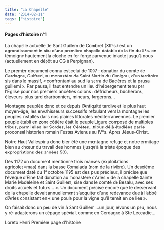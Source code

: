 ```yaml
---
title: "La Chapelle"
date: "2014-02-11"
tags: ["histoire"]
---
```


#### Pages d'histoire n°1

La chapelle actuelle de Sant Guillem de Combret (XII°s.) est un agrandissement in situ d’une première chapelle datable de la fin du X°s. en témoigne hautement la cloche en fer forgé parvenue intacte jusqu’à nous (actuellement en dépôt au CG à Perpignan).

Le premier document connu est celui de 1007 : donation du comte de Cerdagne, Guifred, au monastère de Saint Martin du Canigou, d’un territoire sis dans le massif, « confrontant au sud la serra de Bacières et la pausa guillemi ». Par pausa, il faut entendre un lieu d’hébergement tenu par l’Eglise pour nos premiers ancêtres colons : défricheurs, bûcherons, éleveurs, plus tard charbonniers, mineurs, forgerons…

Montagne peuplée donc et ce depuis l’Antiquité tardive et le plus haut moyen-âge, les envahisseurs successifs refoulant vers la montagne les peuples installés dans nos plaines littorales méditerranéennes. Le premier peuple établi en zone côtière était le peuple Ligure composé de multiples tribus, parmi elles les Sordes, les Cérètes…tribus déjà étudiées par le proconsul historien romain Festus Avienus au IV°s. Après Jésus-Christ.

Notre Haut Vallespir a donc bien été une montagne refuge et notre ermitage bien au chœur du travail des hommes (jusqu’à la triste époque des expropriations des années 50).

Dès 1172 un document mentionne trois manses (exploitations agricoles=mas) dans la basse Comalada (nom de la rivière). Un deuxième document daté du 1° octobre 1195 est des plus précieux, il précise que l’évêque d’Elne fait donation au monastère d’Arles « de la chapelle Sainte Marie Madeleine et Saint Guillem, sise dans le comté de Besalu, avec ses droits actuels et futurs… ». Un document précise encore que le desservant de la chapelle devait annuellement s’acquiter d’une redevance due à l’abbé d’Arles consistant en « une poule pour la vigne qu’il tenait en ce lieu ».

On faisait donc un peu de vin à Sant Guillem …un jour, rêvons un peu, nous y ré-adapterons un cépage spécial, comme en Cerdagne à Ste Léocadie…

Loreto Henri
Première page d'histoire
